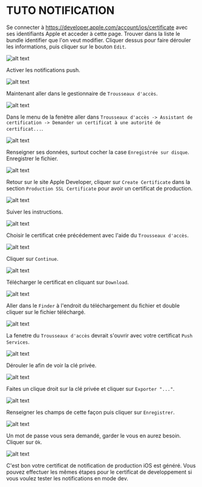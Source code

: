 # TUTO NOTIFICATION

Se connecter à https://developer.apple.com/account/ios/certificate avec ses identifiants Apple et acceder à cette page. Trouver dans la liste le bundle identifier que l'on veut modifier.  Cliquer dessus pour faire dérouler les informations, puis cliquer sur le bouton `Edit`.

![alt text](captures/notification/cap1.png "Capture liste identifiers")

Activer les notifications push.

![alt text](captures/notification/cap2.png "Capture config notification")

Maintenant aller dans le gestionnaire de `Trousseaux d'accès`.

![alt text](captures/notification/cap3.png "Capture trousseaux d'accès")

Dans le menu de la fenètre aller dans `Trousseaux d'accès -> Assistant de certification -> Demander un certificat à une autorité de certificat...`.

![alt text](captures/notification/cap4.png "Capture accès génération")

Renseigner ses données, surtout cocher la case `Enregistrée sur disque`. Enregistrer le fichier.

![alt text](captures/notification/cap5.png "Capture accès génération")

Retour sur le site Apple Developer, cliquer sur `Create Certificate` dans la section `Production SSL Certificate` pour avoir un certificat de production.

![alt text](captures/notification/cap2-2.png "Capture config notification")

Suiver les instructions.

![alt text](captures/notification/cap6.png "Capture instruction certificat")

Choisir le certificat crée précédement avec l'aide du `Trousseaux d'accès`.

![alt text](captures/notification/cap7.png "Capture upload certificat")

Cliquer sur `Continue`.

![alt text](captures/notification/cap8.png "Capture upload certificat")

Télécharger le certificat en cliquant sur `Download`.

![alt text](captures/notification/cap9.png "Capture téléchargement certificat")

Aller dans le `Finder` à l'endroit du téléchargement du fichier et double cliquer sur le fichier téléchargé.

![alt text](captures/notification/cap10.png "Capture finder certificat")

La fenetre du `Trousseaux d'accès` devrait s'ouvrir avec votre certificat `Push Services`.

![alt text](captures/notification/cap11.png "Capture trousseaux certificat")

Dérouler le afin de voir la clé privée.

![alt text](captures/notification/cap12.png "Capture trousseaux certificat détails")

Faites un clique droit sur la clé privée et cliquer sur `Exporter "..."`.

![alt text](captures/notification/cap13.png "Capture trousseaux certificat détails clique")

Renseigner les champs de cette façon puis cliquer sur `Enregistrer`.

![alt text](captures/notification/cap14.png "Capture trousseaux certificat enregistrer")

Un mot de passe vous sera demandé, garder le vous en aurez besoin. Cliquer sur `Ok`.

![alt text](captures/notification/cap15.png "Capture trousseaux certificat mot de passe")

C'est bon votre certificat de notification de production iOS est généré. Vous pouvez effectuer les mêmes étapes pour le certificat de developpement si vous voulez tester les notifications en mode dev.

